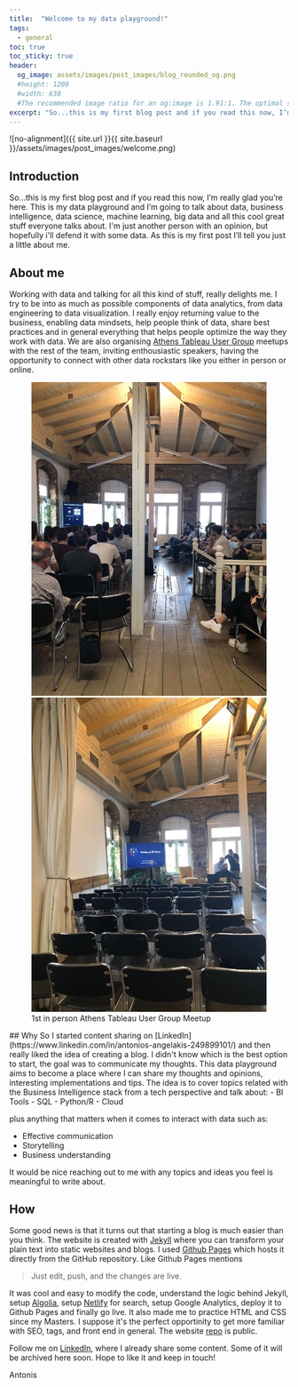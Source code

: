```yaml
---
title:  "Welcome to my data playground!"
tags:
  - general
toc: true
toc_sticky: true
header:
  og_image: assets/images/post_images/blog_rounded_og.png
  #height: 1200
  #width: 630
  #The recommended image ratio for an og:image is 1.91:1. The optimal size would be 1200 x 630.
excerpt: "So...this is my first blog post and if you read this now, I’m really glad you’re here."
---
```


![no-alignment]({{ site.url }}{{ site.baseurl }}/assets/images/post_images/welcome.png)

## Introduction
 So...this is my first blog post and if you read this now, I’m really glad you’re here. This is my data playground and I’m going to talk about data, business intelligence, data science, machine learning, big data and all this cool great stuff everyone talks about. I'm just another person with an opinion, but hopefully i'll defend it with some data. As this is my first post I’ll tell you just a little about me.

## About me
Working with data and talking for all this kind of stuff, really delights me. I try to be into as much as possible components of data analytics, from data engineering to data visualization. I really enjoy returning value to the business, enabling data mindsets, help people think of data, share best practices and in general everything that helps people optimize the way they work with data. We are also organising [Athens Tableau User Group](https://usergroups.tableau.com/athensusergroup) meetups with the rest of the team, inviting enthousiastic speakers, having the opportunity to connect with other data rockstars like you either  in person or online. 
<figure class="half">
  <img src="/assets/images/post_images/about_tug_2.jpg">
  <img src="/assets/images/post_images/about_tug_1.jpg">
  <figcaption>1st in person Athens Tableau User Group Meetup</figcaption>
</figure>
## Why
So I started content sharing on [LinkedIn](https://www.linkedin.com/in/antonios-angelakis-249899101/) and then really liked the idea of creating a blog. I didn't know which is the best option to start, the goal was to communicate my thoughts.
This data playground aims to become a place where I can share my thoughts and opinions, interesting implementations and tips.
The idea is to cover topics related with the Business Intelligence stack from a tech perspective and talk about: 
- BI Tools
- SQL
- Python/R
- Cloud

plus anything that matters when it comes to interact with data such as:  
- Effective communication
- Storytelling 
- Business understanding

It would be nice reaching out to me with any topics and ideas you feel is meaningful to write about. 
## How
Some good news is that it turns out that starting a blog is much easier than you think. The website is created with [Jekyll](https://jekyllrb.com/) where you can transform your plain text into static websites and blogs. I used [Github Pages](https://pages.github.com/) which hosts it directly from the GitHub repository. Like Github Pages mentions
> Just edit, push, and the changes are live.

It was cool and easy to modify the code, understand the logic behind Jekyll, setup [Algolia](https://www.algolia.com/), setup [Netlify](https://docs.netlify.com/) for search, setup Google Analytics, deploy it to Github Pages and finally go live. It also made me to practice HTML and CSS since my Masters. I suppose it's the perfect opportinity to get more familiar with SEO, tags, and front end in general. 
The website [repo](https://github.com/angeanto/angeanto.github.io) is public.

Follow me on [LinkedIn](https://www.linkedin.com/in/antonios-angelakis-249899101/), where I already share some content. Some of it will be archived here soon. Hope to like it and keep in touch! 

Antonis